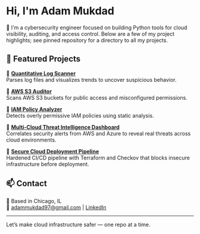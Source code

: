 # Hi, I'm Adam Mukdad

🔐 I'm a cybersecurity engineer focused on building Python tools for cloud visibility, auditing, and access control.
Below are a few of my project highlights; see pinned repository for a directory to all my projects.
## 📁 Featured Projects

🔹 [**Quantitative Log Scanner**](https://github.com/adammukdad/log-scanner-python)  
  Parses log files and visualizes trends to uncover suspicious behavior.

🔹 [**AWS S3 Auditor**](https://github.com/adammukdad/aws-s3-auditor)  
  Scans AWS S3 buckets for public access and misconfigured permissions.

🔹 [**IAM Policy Analyzer**](https://github.com/adammukdad/iam-policy-analyzer)  
  Detects overly permissive IAM policies using static analysis.

🔹 [**Multi-Cloud Threat Intelligence Dashboard**](https://github.com/adammukdad/multi_cloud_threat_intelligence_dashboard)  
  Correlates security alerts from AWS and Azure to reveal real threats across cloud environments.

🔹 [**Secure Cloud Deployment Pipeline**](https://github.com/adammukdad/secure_cloud_deployment_pipeline_terraform)  
  Hardened CI/CD pipeline with Terraform and Checkov that blocks insecure infrastructure before deployment.


## 📫 Contact

📍 Based in Chicago, IL  
📧 adammukdad97@gmail.com | [LinkedIn](https://www.linkedin.com/in/adammukdad/)


---

Let’s make cloud infrastructure safer — one repo at a time.
